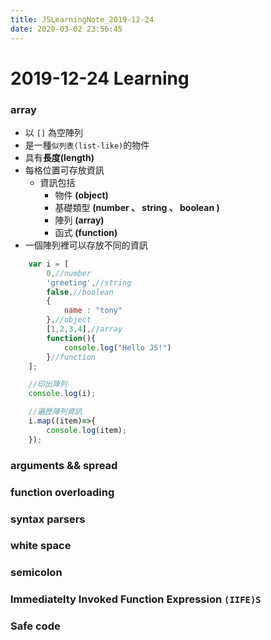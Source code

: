 ```yaml
---
title: JSLearningNote_2019-12-24
date: 2020-03-02 23:56:45
---
```


# 2019-12-24  Learning

### array
* 以 `[]` 為空陣列
* 是一種`似列表(list-like)`的物件
* 具有**長度(length)**
* 每格位置可存放資訊
    * 資訊包括 
        * 物件 **(object)**
        * 基礎類型 **(number 、 string 、 boolean )**
        * 陣列 **(array)**
        * 函式 **(function)**
* 一個陣列裡可以存放不同的資訊

``` javascript
    var i = [
        0,//number
        'greeting',//string
        false,//boolean
        {
            name : "tony"
        },//object
        [1,2,3,4],//array
        function(){
            console.log("Hello JS!")
        }//function
    ];

    //印出陣列
    console.log(i);

    //遍歷陣列資訊
    i.map((item)=>{
        console.log(item);
    });
```

### arguments && spread

### function overloading

### syntax parsers

### white space

### semicolon

### Immediatelty Invoked Function Expression `(IIFE)S` 

### Safe code
